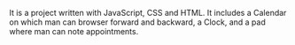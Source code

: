 It is a project written with JavaScript, CSS and HTML.
It includes a Calendar on which man can browser forward and backward, a Clock, and a pad where man can note appointments. 
